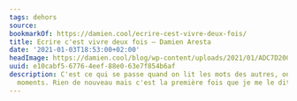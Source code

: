 ```yaml
---
tags: dehors
source:
bookmarkOf: https://damien.cool/ecrire-cest-vivre-deux-fois/
title: Ecrire c'est vivre deux fois – Damien Aresta
date: '2021-01-03T18:53:00+02:00'
headImage: https://damien.cool/blog/wp-content/uploads/2021/01/ADC7D200-5B67-4293-9C11-FF2FBEF366B4-edited.jpg
uuid: e10cabf5-6776-4eef-88e0-63e7f854b6af
description: C'est ce qui se passe quand on lit les mots des autres, on revit leurs
  moments. Rien de nouveau mais c'est la première fois que je me le dit.
---
```

